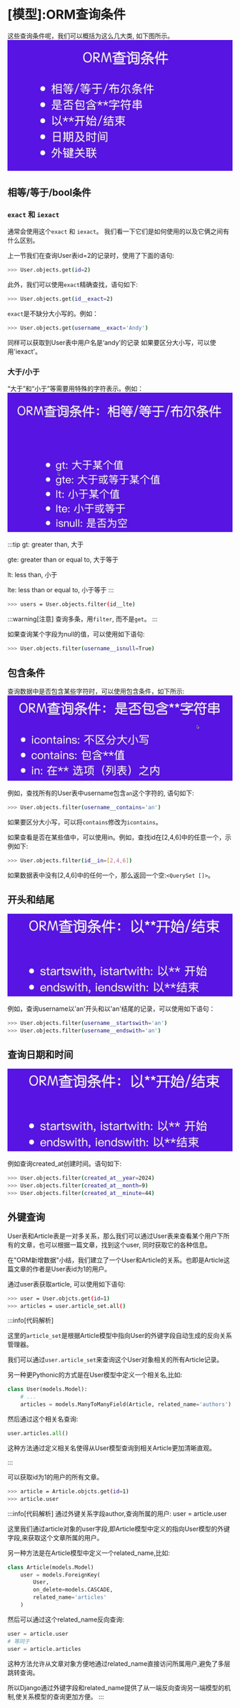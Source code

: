 
# [模型]:ORM查询条件

这些查询条件呢，我们可以概括为这么几大类, 如下图所示。
![图23-orm查询条件](imgs/图23-orm查询条件.png)

<!-- trancate -->

## 相等/等于/bool条件 

### `exact` 和 `iexact`

通常会使用这个`exact` 和 `iexact`。
我们看一下它们是如何使用的以及它俩之间有什么区别。

上一节我们在查询User表id=2的记录时，使用了下面的语句:
```bash 
>>> User.objects.get(id=2)
```
此外，我们可以使用`exact`精确查找，语句如下:
```bash
>>> User.objects.get(id__exact=2) 
```
`exact`是不缺分大小写的。例如：
```bash
>>> User.objects.get(username__exact='Andy') 
```
同样可以获取到User表中用户名是‘andy’的记录
如果要区分大小写，可以使用'iexact'。

### 大于/小于

“大于”和“小于”等需要用特殊的字符表示。例如：
![图23-大于和小于](imgs/图23-大于和小于.png)

:::tip
gt: greater than, 大于

gte: greater than or equal to, 大于等于

lt: less than, 小于

lte: less than or equal to, 小于等于
:::

```bash 
>>> users = User.objects.filter(id__lte)
```
:::warning[注意]
查询多条，用`filter`, 而不是`get`。
:::

如果查询某个字段为null的值，可以使用如下语句:
```bash
>>> User.objects.filter(username__isnull=True)
```

## 包含条件

查询数据中是否包含某些字符时，可以使用包含条件，如下所示:
![图23-包含条件](imgs/图23-包含条件.png)

例如，查找所有的User表中username包含`an`这个字符的, 语句如下:
```bash
>>> User.objects.filter(username__contains='an')
``` 
如果要区分大小写，可以将`contains`修改为`icontains`。

如果查看是否在某些值中，可以使用in。例如，查找id在[2,4,6]中的任意一个，示例如下:
```bash
>>> User.objects.filter(id__in=[2,4,6])
```
如果数据表中没有[2,4,6]中的任何一个，那么返回一个空:`<QuerySet []>`。

## 开头和结尾

![图23-查询开头和结尾](imgs/图23-查询开头和结尾.png)

例如，查询username以'an'开头和以'an'结尾的记录，可以使用如下语句：
```bash
>>> User.objects.filter(username__startswith='an')
>>> User.objects.filter(username__endswith='an')
```

## 查询日期和时间

![图23-查询开头和结尾](imgs/图23-查询开头和结尾.png)

例如查询created_at创建时间。语句如下:
```bash
>>> User.objects.filter(created_at__year=2024)
>>> User.objects.filter(created_at__month=9)
>>> User.objects.filter(created_at__minute=44)
```

## 外键查询

User表和Article表是一对多关系，那么我们可以通过User表来查看某个用户下所有的文章，也可以根据一篇文章，找到这个user, 同时获取它的各种信息。

在"ORM新增数据"小结，我们建立了一个User和Article的关系。也即是Article这篇文章的作者是User表id为1的用户。

通过user表获取article, 可以使用如下语句:
```bash
>>> user = User.objcts.get(id=1)
>>> articles = user.article_set.all()
```

:::info[代码解析]

这里的`article_set`是根据Article模型中指向User的外键字段自动生成的反向关系管理器。

我们可以通过`user.article_set`来查询这个User对象相关的所有Article记录。

另一种更Pythonic的方式是在User模型中定义一个相关名,比如:

```python
class User(models.Model):
    # ...
    articles = models.ManyToManyField(Article, related_name='authors')
```

然后通过这个相关名查询:

```python 
user.articles.all()
```

这种方法通过定义相关名使得从User模型查询到相关Article更加清晰直观。

:::


可以获取id为1的用户的所有文章。

```bash
>>> article = Article.objcts.get(id=1)
>>> article.user
```

:::info[代码解析]
通过外键关系字段author,查询所属的用户:
user = article.user

这里我们通过article对象的user字段,即Article模型中定义的指向User模型的外键字段,来获取这个文章所属的用户。

另一种方法是在Article模型中定义一个related_name,比如:

```python
class Article(models.Model) 
    user = models.ForeignKey(
        User,
        on_delete=models.CASCADE,
        related_name='articles'
    )
```

然后可以通过这个related_name反向查询:

```python
user = article.user 
# 等同于
user = article.articles
```

这种方法允许从文章对象方便地通过related_name直接访问所属用户,避免了多层跳转查询。

所以Django通过外键字段和related_name提供了从一端反向查询另一端模型的机制,使关系模型的查询更加方便。
:::


  